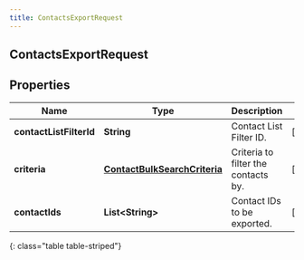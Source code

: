 ```yaml
---
title: ContactsExportRequest
---
```

## ContactsExportRequest


## Properties

| Name | Type | Description | Notes |
| ------------ | ------------- | ------------- | ------------- |
| **contactListFilterId** | <!----><!---->**String**<!----> | Contact List Filter ID. |  [optional] |
| **criteria** | <!----><!---->[**ContactBulkSearchCriteria**](ContactBulkSearchCriteria.html)<!----> | Criteria to filter the contacts by. |  [optional] |
| **contactIds** | <!----><!---->**List&lt;String&gt;**<!----> | Contact IDs to be exported. |  [optional] |
{: class="table table-striped"}



